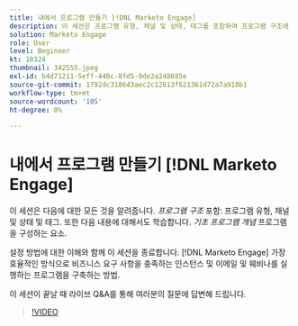 ```yaml
---
title: 내에서 프로그램 만들기 [!DNL Marketo Engage]
description: 이 세션은 프로그램 유형, 채널 및 상태, 태그를 포함하여 프로그램 구조에 대한 모든 것을 알려줍니다.
solution: Marketo Engage
role: User
level: Beginner
kt: 10324
thumbnail: 342555.jpeg
exl-id: b4d71211-5eff-440c-8fd5-9de2a248695e
source-git-commit: 1792dc318643aec2c12613f621361d72a7a918b1
workflow-type: tm+mt
source-wordcount: '105'
ht-degree: 0%

---
```


# 내에서 프로그램 만들기 [!DNL Marketo Engage]

이 세션은 다음에 대한 모든 것을 알려줍니다. *프로그램 구조* 포함: 프로그램 유형, 채널 및 상태 및 태그. 또한 다음 내용에 대해서도 학습합니다. *기초 프로그램 개념* 프로그램을 구성하는 요소.

설정 방법에 대한 이해와 함께 이 세션을 종료합니다. [!DNL Marketo Engage] 가장 효율적인 방식으로 비즈니스 요구 사항을 충족하는 인스턴스 및 이메일 및 웨비나를 실행하는 프로그램을 구축하는 방법.

이 세션이 끝날 때 라이브 Q&amp;A를 통해 여러분의 질문에 답변해 드립니다.

>[!VIDEO](https://video.tv.adobe.com/v/342555/?quality=12&learn=on)
